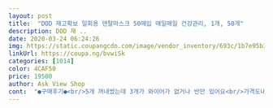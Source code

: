 ```yaml
---
layout: post 
title:  "DOD 재고확보 일회용 덴탈마스크 50매입 매일매일 건강관리, 1개, 50개" 
description: DOD 재 ..
date: 2020-03-24 06:24:26 
img: https://static.coupangcdn.com/image/vendor_inventory/693c/1b7e95b36470ff236e791ae845aa087f385b281d92bbc79643cc88935e21.jpg 
linkUrl: https://coupa.ng/bvwiSk 
categories: [1014] 
color: 4CAF50 
price: 19500 
author: Ask View Shop 
cont:  "●구매후기●<br/>5개 꺼내썼는데 3개가 와이어가 없거나 반만 있어요<br/>가격도내리고 마스크갯수도안맞고 이런식으로몇장씩빼먹고장사합니까?상품평에마스크갯수가부족하다길래혹시나해서세어밨더니역시나부족하더군요ㅠ코로나때문에안그래도마스크짜증나는데 어이없네요ㅠ<br/>가격이 너무 들쑥날쑥하네요 지금은 19000원.<br/>.<br/>ㅋㅋ<br/>냄새도안나고<br/>다만 너무 저렴한거 사기싫어서 50매에 25000원 주고 샀는데<br/>사실분들 참고하세요ㅜ<br/>오늘 처음 한장 써봤는데 나쁘진않아요<br/>총 갯수를 세보진않았음 50장 맞겠죠<br/>5개 꺼내썼는데 3개가 와이어가 없거나 반만 있어요<br/>가격도내리고 마스크갯수도안맞고 이런식으로몇장씩빼먹고장사합니까?상품평에마스크갯수가부족하다길래혹시나해서세어밨더니역시나부족하더군요ㅠ코로나때문에안그래도마스크짜증나는데 어이없네요ㅠ<br/>가격이 너무 들쑥날쑥하네요 지금은 19000원.<br/>.<br/>ㅋㅋ<br/>냄새도안나고<br/>다만 너무 저렴한거 사기싫어서 50매에 25000원 주고 샀는데<br/>사실분들 참고하세요ㅜ<br/>오늘 처음 한장 써봤는데 나쁘진않아요<br/>총 갯수를 세보진않았음 50장 맞겠죠<br/>" 
---
```

